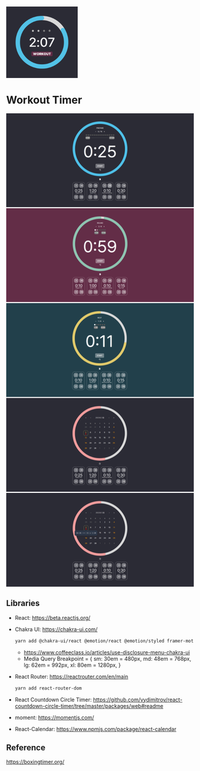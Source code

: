 ![](public/android-chrome-192x192.png)

# Workout Timer

![](public/captures/workout_timer_1.png)
![](public/captures/workout_timer_2.png)
![](public/captures/workout_timer_3.png)
![](public/captures/workout_timer_4.png)
![](public/captures/workout_timer_5.png)

## Libraries

- React: https://beta.reactjs.org/
- Chakra UI: https://chakra-ui.com/

  ```sh
  yarn add @chakra-ui/react @emotion/react @emotion/styled framer-motion
  ```

  - https://www.coffeeclass.io/articles/use-disclosure-menu-chakra-ui
  - Media Query Breakpoint = {
    sm: 30em = 480px,
    md: 48em = 768px,
    lg: 62em = 992px,
    xl: 80em = 1280px,
    }

- React Router: https://reactrouter.com/en/main

  ```sh
  yarn add react-router-dom
  ```

- React Countdown Circle Timer: https://github.com/vydimitrov/react-countdown-circle-timer/tree/master/packages/web#readme
- moment: https://momentjs.com/
- React-Calendar: https://www.npmjs.com/package/react-calendar

## Reference

https://boxingtimer.org/
